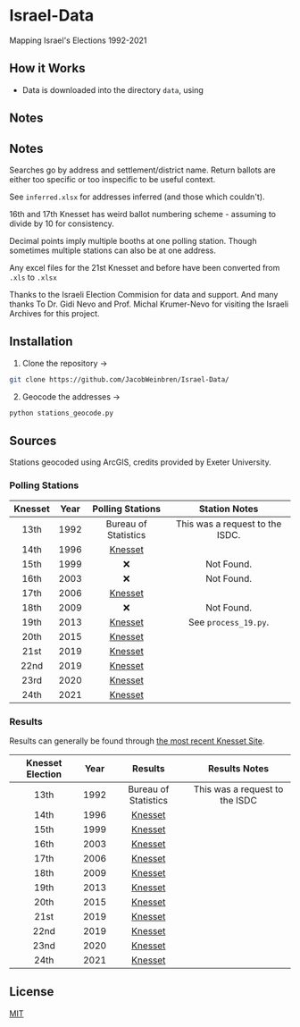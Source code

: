 # Israel-Data

Mapping Israel's Elections 1992-2021

## How it Works

- Data is downloaded into the directory `data`, using 

## Notes

## Notes

Searches go by address and settlement/district name. Return ballots are either too specific or too inspecific to be useful context.

See `inferred.xlsx` for addresses inferred (and those which couldn't).

16th and 17th Knesset has weird ballot numbering scheme - assuming to divide by 10 for consistency.

Decimal points imply multiple booths at one polling station. Though sometimes multiple stations can also be at one address.

Any excel files for the 21st Knesset and before have been converted from `.xls` to `.xlsx`

Thanks to the Israeli Election Commision for data and support. And many thanks To Dr. Gidi Nevo and Prof. Michal Krumer-Nevo for visiting the Israeli Archives for this project.

## Installation

1. Clone the repository →

```bash
git clone https://github.com/JacobWeinbren/Israel-Data/
```

2. Geocode the addresses →

```bash
python stations_geocode.py
```

## Sources

Stations geocoded using ArcGIS, credits provided by Exeter University.

### Polling Stations

| Knesset | Year |  Polling Stations | Station Notes |
| :--------------: | :--: | :---------------: | :-----------: |
| 13th | 1992 | Bureau of Statistics | This was a request to the ISDC. | 
| 14th | 1996 | [Knesset](https://bechirot24.bechirot.gov.il/election/Documents/%D7%91%D7%97%D7%99%D7%A8%D7%95%D7%AA%20%D7%A7%D7%95%D7%93%D7%9E%D7%95%D7%AA/results_14.xls) | |
| 15th | 1999 | ❌ | Not Found.
| 16th | 2003 | ❌ | Not Found.
| 17th | 2006 | [Knesset](https://bechirot24.bechirot.gov.il/election/Documents/%D7%91%D7%97%D7%99%D7%A8%D7%95%D7%AA%20%D7%A7%D7%95%D7%93%D7%9E%D7%95%D7%AA/results_17.xls) |
| 18th | 2009 | ❌ | Not Found.
| 19th | 2013 | [Knesset](https://www.gov.il/apps/elections/elections-knesset-19/heb/about/AllStations.pdf) | See `process_19.py`.
| 20th | 2015 | [Knesset](https://www.bechirot20.gov.il/election/Kneset20/Pages/BallotsList.aspx) 
| 21st | 2019 | [Knesset](https://bechirot21.bechirot.gov.il/election/Kneset20/Pages/BallotsList.aspx)
| 22nd | 2019 | [Knesset](https://bechirot22.bechirot.gov.il/election/Kneset20/Pages/BallotsList.aspx)
| 23rd | 2020 | [Knesset](https://bechirot23.bechirot.gov.il/election/Kneset20/Pages/BallotsList.aspx)
| 24th | 2021 |  [Knesset](https://bechirot24.bechirot.gov.il/election/Kneset20/Pages/BallotsList.aspx)

### Results

Results can generally be found through [the most recent Knesset Site](https://bechirot24.bechirot.gov.il/election/Pages/PreviousElection.aspx).

| Knesset Election | Year |  Results | Results Notes |
| :------------------: | :---: | :--------: | :---------------: |
| 13th | 1992 | Bureau of Statistics | This was a request to the ISDC |
| 14th | 1996 | [Knesset](https://bechirot24.bechirot.gov.il/election/Documents/%D7%91%D7%97%D7%99%D7%A8%D7%95%D7%AA%20%D7%A7%D7%95%D7%93%D7%9E%D7%95%D7%AA/results_14.xls) |
| 15th | 1999 | [Knesset](https://bechirot24.bechirot.gov.il/election/Documents/%D7%91%D7%97%D7%99%D7%A8%D7%95%D7%AA%20%D7%A7%D7%95%D7%93%D7%9E%D7%95%D7%AA/results_15.xls) |
| 16th | 2003 | [Knesset](https://bechirot24.bechirot.gov.il/election/Documents/%D7%91%D7%97%D7%99%D7%A8%D7%95%D7%AA%20%D7%A7%D7%95%D7%93%D7%9E%D7%95%D7%AA/results_16.xls) |
| 17th | 2006 | [Knesset](https://bechirot24.bechirot.gov.il/election/Documents/%D7%91%D7%97%D7%99%D7%A8%D7%95%D7%AA%20%D7%A7%D7%95%D7%93%D7%9E%D7%95%D7%AA/results_17.xls) |
| 18th | 2009 | [Knesset](https://bechirot24.bechirot.gov.il/election/Documents/%D7%91%D7%97%D7%99%D7%A8%D7%95%D7%AA%20%D7%A7%D7%95%D7%93%D7%9E%D7%95%D7%AA/results_18.xls) |
| 19th | 2013 | [Knesset](https://bechirot24.bechirot.gov.il/election/Documents/%D7%91%D7%97%D7%99%D7%A8%D7%95%D7%AA%20%D7%A7%D7%95%D7%93%D7%9E%D7%95%D7%AA/results_19.xls) |
| 20th | 2015 | [Knesset](https://bechirot24.bechirot.gov.il/election/Documents/%D7%91%D7%97%D7%99%D7%A8%D7%95%D7%AA%20%D7%A7%D7%95%D7%93%D7%9E%D7%95%D7%AA/results_20.xls) |
| 21st | 2019 | [Knesset](https://bechirot24.bechirot.gov.il/election/_layouts/xlviewer.aspx?id=/election/Documents/%D7%91%D7%97%D7%99%D7%A8%D7%95%D7%AA%20%D7%A7%D7%95%D7%93%D7%9E%D7%95%D7%AA/results_21.xlsx&Source=%2Felection%2F%5Flayouts%2Fsitemanager%2Easpx%3FFilterOnly%3D1%26SmtContext%3DSPFolder%3A4b084cf6%2D08aa%2D4eb8%2Dad8e%2D86e4f4960ab8%3FSPWeb%3A6adadc15%2De476%2D480b%2D9746%2D04490aedeb0f%3A%26SmtContextExpanded%3DTrue%26Filter%3D1%26pgsz%3D1000%26vrmode%3DFalse%26lvn%3D%D7%9B%D7%9C%20%D7%94%D7%9E%D7%A1%D7%9E%D7%9B%D7%99%D7%9D&De) |
| 22nd | 2019 | [Knesset](https://bechirot24.bechirot.gov.il/election/Documents/%D7%9B%D7%A0%D7%A1%D7%AA%2023/%D7%AA%D7%95%D7%A6%D7%90%D7%95%D7%AA%20%D7%94%D7%91%D7%97%D7%99%D7%A8%D7%95%D7%AA%2022%20%D7%9C%D7%A4%D7%99%20%D7%A7%D7%9C%D7%A4%D7%99%D7%95%D7%AA%20%D7%91%D7%99%D7%A9%D7%95%D7%91%D7%99%D7%9D.xlsx) |
| 23nd | 2020 | [Knesset](https://bechirot24.bechirot.gov.il/election/Documents/%D7%9B%D7%A0%D7%A1%D7%AA%2024/results_23_by_kalpi.xlsx)
| 24th | 2021 | [Knesset](https://bechirot24.bechirot.gov.il/election/Kneset24/Pages/BallotsList.aspx)

## License

[MIT](https://choosealicense.com/licenses/mit/)

